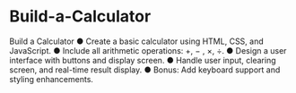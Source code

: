 # Build-a-Calculator
Build a Calculator ● Create a basic calculator using HTML, CSS, and JavaScript. ● Include all arithmetic operations: +, − , ×, ÷. ● Design a user interface with buttons and display screen. ● Handle user input, clearing screen, and real-time result display. ● Bonus: Add keyboard support and styling enhancements.
